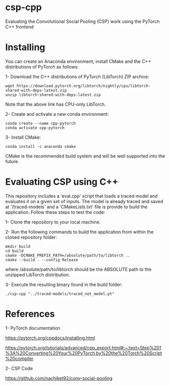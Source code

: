 # csp-cpp
Evaluating the Convolutional Social Pooling (CSP) work using the PyTorch C++ frontend

# Installing  
You can create an Anaconda environment, install CMake and the C++ distributions of PyTorch as follows:

1- Download the C++ distributions of PyTorch (LibTorch) ZIP archive:
```
wget https://download.pytorch.org/libtorch/nightly/cpu/libtorch-shared-with-deps-latest.zip
unzip libtorch-shared-with-deps-latest.zip
```
Note that the above link has CPU-only LibTorch. 

2- Create and activate a new conda environment:
``` 
conda create --name cpp-pytorch
conda activate cpp-pytorch
```

3- Install CMake:
```
conda install -c anaconda cmake 
```
CMake is the recommended build system and will be well supported into the future.

# Evaluating CSP using C++
This repository includes a 'eval.cpp' script that loads a traced model and evaluates it on a given set of inputs. 
The model is already traced and saved at '/traced-models' and a 'CMakeLists.txt' file is provide to build the application. Follow these steps to test the code:

1- Clone the repository to your local machine.

2- Run the following commands to build the application from within the cloned repository folder:
```
mkdir build
cd build
cmake -DCMAKE_PREFIX_PATH=/absolute/path/to/libtorch ..
cmake --build . --config Release
``` 
where /absolute/path/to/libtorch should be the ABSOLUTE path to the unzipped LibTorch distribution.

3- Execute the resulting binary found in the build folder: 
```
./csp-cpp "../traced-models/traced_net_model.pt"
```

# References

1- PyTorch documentation

https://pytorch.org/cppdocs/installing.html

https://pytorch.org/tutorials/advanced/cpp_export.html#:~:text=Step%201%3A%20Converting%20Your%20PyTorch,by%20the%20Torch%20Script%20compiler.

2- CSP Code

https://github.com/nachiket92/conv-social-pooling
